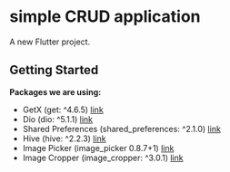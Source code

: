  # simple CRUD application
 A new Flutter project.

 ## Getting Started
**Packages we are using:**
- GetX (get: ^4.6.5) [link](https://pub.dev/packages/get)
- Dio (dio: ^5.1.1) [link](https://pub.dev/packages/dio)
- Shared Preferences (shared_preferences: ^2.1.0) [link](https://pub.dev/packages/shared_preferences)
- Hive (hive: ^2.2.3) [link](https://pub.dev/packages/hive)
- Image Picker (image_picker 0.8.7+1)  [link](https://pub.dev/packages/image_picker)
- Image Cropper (image_cropper: ^3.0.1) [link](https://pub.dev/packages/image_cropper)
